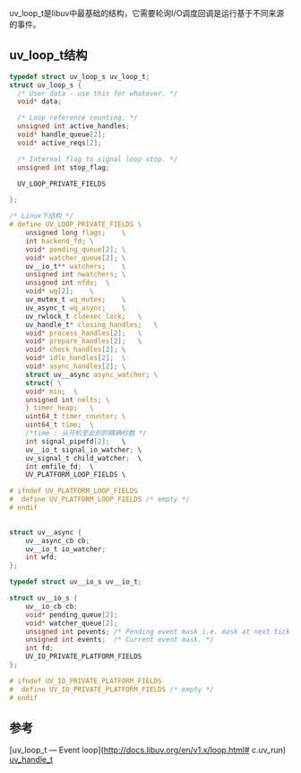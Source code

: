 <!--
author: Magelive
date: 2016-12-12
title: libuv uv_loop_t 分析
tags: Linux, libuv
category: libuv
status: publish
summary: uv_loop_t是libuv中最基础的结构，它需要轮询I/O调度回调是运行基于不同来源的事件。
-->
 uv_loop_t是libuv中最基础的结构，它需要轮询I/O调度回调是运行基于不同来源的事件。
## uv_loop_t结构
```c
typedef struct uv_loop_s uv_loop_t;
struct uv_loop_s {
  /* User data - use this for whatever. */
  void* data;

  /* Loop reference counting. */
  unsigned int active_handles;
  void* handle_queue[2];
  void* active_reqs[2];

  /* Internal flag to signal loop stop. */
  unsigned int stop_flag;

  UV_LOOP_PRIVATE_FIELDS

};

/* Linux下结构 */
# define UV_LOOP_PRIVATE_FIELDS	\
	unsigned long flags;	\
	int backend_fd;	\
	void* pending_queue[2];	\
	void* watcher_queue[2];	\
	uv__io_t** watchers;	\
	unsigned int nwatchers;	\
	unsigned int nfds;	\
	void* wq[2];	\
	uv_mutex_t wq_mutex;	\
	uv_async_t wq_async;	\
	uv_rwlock_t cloexec_lock;	\
	uv_handle_t* closing_handles;	\
	void* process_handles[2];	\
	void* prepare_handles[2];	\
	void* check_handles[2];	\
	void* idle_handles[2];	\
	void* async_handles[2];	\
	struct uv__async async_watcher;	\
	struct{	\
	void* min;	\
    unsigned int nelts;	\
	} timer_heap;	\
	uint64_t timer_counter;	\
	uint64_t time;	\
	/*time : 从开机至此刻的精确秒数 */
	int signal_pipefd[2];	\
	uv__io_t signal_io_watcher;	\
	uv_signal_t child_watcher;	\
	int emfile_fd;	\
	UV_PLATFORM_LOOP_FIELDS	\

# ifndef UV_PLATFORM_LOOP_FIELDS
#  define UV_PLATFORM_LOOP_FIELDS /* empty */
# endif
	
```

```c
struct uv__async {
	uv__async_cb cb;
	uv__io_t io_watcher;
	int wfd;
};
```

```c
typedef struct uv__io_s uv__io_t;

struct uv__io_s {
	uv__io_cb cb;
	void* pending_queue[2];
	void* watcher_queue[2];
	unsigned int pevents; /* Pending event mask i.e. mask at next tick. */
	unsigned int events;  /* Current event mask. */
	int fd;
	UV_IO_PRIVATE_PLATFORM_FIELDS
};

# ifndef UV_IO_PRIVATE_PLATFORM_FIELDS
#  define UV_IO_PRIVATE_PLATFORM_FIELDS /* empty */
# endif

```

## 参考
[uv_loop_t — Event loop](http://docs.libuv.org/en/v1.x/loop.html# c.uv_run)
[uv_handle_t](http://docs.libuv.org/en/latest/handle.html)
